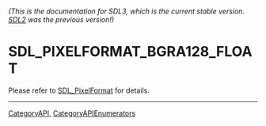 ###### (This is the documentation for SDL3, which is the current stable version. [SDL2](https://wiki.libsdl.org/SDL2/) was the previous version!)
# SDL_PIXELFORMAT_BGRA128_FLOAT

Please refer to [SDL_PixelFormat](SDL_PixelFormat) for details.

----
[CategoryAPI](CategoryAPI), [CategoryAPIEnumerators](CategoryAPIEnumerators)

